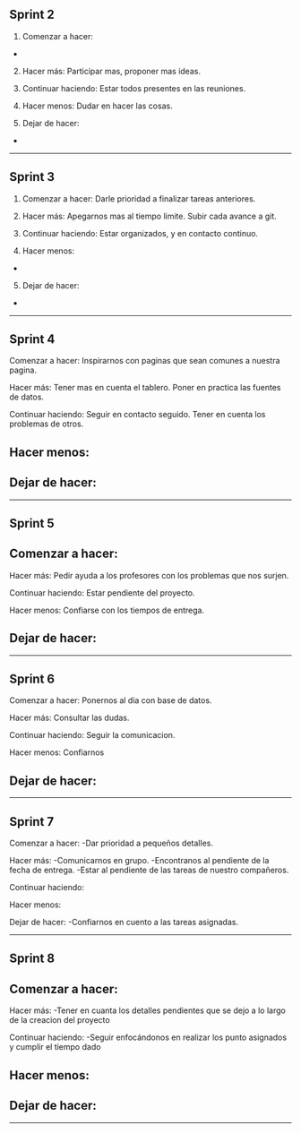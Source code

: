 Sprint 2
-------------------------------------------------------------------
1. Comenzar a hacer:
-

2. Hacer más:
Participar mas, proponer mas ideas.

3. Continuar haciendo:
Estar todos presentes en las reuniones.

4. Hacer menos:
Dudar en hacer las cosas.

5. Dejar de hacer:
-
-------------------------------------------------------------------


Sprint 3
-------------------------------------------------------------------
1. Comenzar a hacer:
Darle prioridad a finalizar tareas anteriores.

2. Hacer más:
Apegarnos mas al tiempo limite. 
Subir cada avance a git.

3. Continuar haciendo:
Estar organizados, y en contacto continuo.

4. Hacer menos:
-

5. Dejar de hacer:
-
-------------------------------------------------------------------

Sprint 4
-------------------------------------------------------------------
Comenzar a hacer: 
Inspirarnos con paginas que sean comunes a nuestra pagina.


Hacer más: 
Tener mas en cuenta el tablero.
Poner en practica las fuentes de datos.

Continuar haciendo:
Seguir en contacto seguido.
Tener en cuenta los problemas de otros.


Hacer menos:
-

Dejar de hacer:
-
-------------------------------------------------------------------


Sprint 5
-------------------------------------------------------------------
Comenzar a hacer:
-


Hacer más: 
Pedir ayuda a los profesores con los problemas que nos surjen.



Continuar haciendo:
Estar pendiente del proyecto.


Hacer menos:
Confiarse con los tiempos de entrega.


Dejar de hacer:
-

-------------------------------------------------------------------


Sprint 6
-------------------------------------------------------------------
Comenzar a hacer:
Ponernos al dia con base de datos.


Hacer más: 
Consultar las dudas.



Continuar haciendo:
Seguir la comunicacion.



Hacer menos:
Confiarnos



Dejar de hacer:
-

-------------------------------------------------------------------


Sprint 7
-------------------------------------------------------------------
Comenzar a hacer:
-Dar prioridad a pequeños detalles.



Hacer más: 
-Comunicarnos en grupo.
-Encontranos al pendiente de la fecha de entrega.
-Estar al pendiente de las tareas de nuestro compañeros.


Continuar haciendo:



Hacer menos:



Dejar de hacer:
-Confiarnos en cuento a las tareas asignadas.

-------------------------------------------------------------------


Sprint 8
-------------------------------------------------------------------
Comenzar a hacer:
-



Hacer más: 
-Tener en cuanta los detalles pendientes que se dejo a lo largo de la creacion del proyecto



Continuar haciendo:
-Seguir enfocándonos en realizar los punto asignados y cumplir el tiempo dado



Hacer menos:
-


Dejar de hacer:
-

-------------------------------------------------------------------